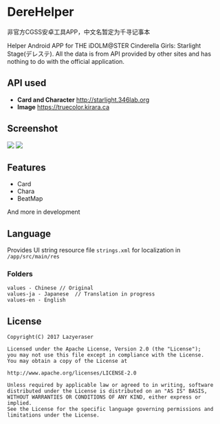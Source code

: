 # DereHelper

非官方CGSS安卓工具APP，中文名暂定为千寻记事本</br>

Helper Android APP for THE iDOLM@STER Cinderella Girls: Starlight Stage(デレステ). All the data is from API provided by other sites and has nothing to do with the official application.

## API used
* **Card and Character** http://starlight.346lab.org
* **Image** https://truecolor.kirara.ca


## Screenshot

![](https://github.com/Lazyeraser/DereHelper/raw/master/art/beat_map.jpg)
![](https://github.com/Lazyeraser/DereHelper/raw/master/art/card_list.png)

## Features
* Card
* Chara
* BeatMap

And more in development
## Language
Provides UI string resource file `strings.xml` for localization in `/app/src/main/res`
### Folders

    values - Chinese // Original
    values-ja - Japanese  // Translation in progress
    values-en - English

## License
    Copyright(C) 2017 Lazyeraser
    
    Licensed under the Apache License, Version 2.0 (the "License");
    you may not use this file except in compliance with the License.
    You may obtain a copy of the License at
    
    http://www.apache.org/licenses/LICENSE-2.0
    
    Unless required by applicable law or agreed to in writing, software
    distributed under the License is distributed on an "AS IS" BASIS,
    WITHOUT WARRANTIES OR CONDITIONS OF ANY KIND, either express or implied.
    See the License for the specific language governing permissions and
    limitations under the License.